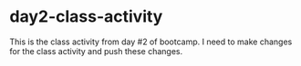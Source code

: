 # day2-class-activity

This is the class activity from day #2 of bootcamp.
I need to make changes for the class activity and push these changes.
